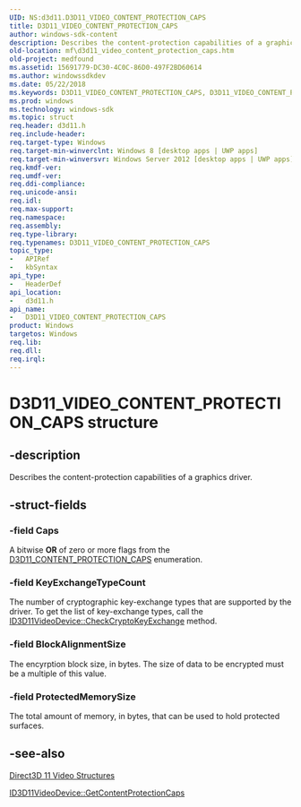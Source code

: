 ```yaml
---
UID: NS:d3d11.D3D11_VIDEO_CONTENT_PROTECTION_CAPS
title: D3D11_VIDEO_CONTENT_PROTECTION_CAPS
author: windows-sdk-content
description: Describes the content-protection capabilities of a graphics driver.
old-location: mf\d3d11_video_content_protection_caps.htm
old-project: medfound
ms.assetid: 15691779-DC30-4C0C-86D0-497F2BD60614
ms.author: windowssdkdev
ms.date: 05/22/2018
ms.keywords: D3D11_VIDEO_CONTENT_PROTECTION_CAPS, D3D11_VIDEO_CONTENT_PROTECTION_CAPS structure [Media Foundation], d3d11/D3D11_VIDEO_CONTENT_PROTECTION_CAPS, mf.d3d11_video_content_protection_caps
ms.prod: windows
ms.technology: windows-sdk
ms.topic: struct
req.header: d3d11.h
req.include-header: 
req.target-type: Windows
req.target-min-winverclnt: Windows 8 [desktop apps | UWP apps]
req.target-min-winversvr: Windows Server 2012 [desktop apps | UWP apps]
req.kmdf-ver: 
req.umdf-ver: 
req.ddi-compliance: 
req.unicode-ansi: 
req.idl: 
req.max-support: 
req.namespace: 
req.assembly: 
req.type-library: 
req.typenames: D3D11_VIDEO_CONTENT_PROTECTION_CAPS
topic_type:
-	APIRef
-	kbSyntax
api_type:
-	HeaderDef
api_location:
-	d3d11.h
api_name:
-	D3D11_VIDEO_CONTENT_PROTECTION_CAPS
product: Windows
targetos: Windows
req.lib: 
req.dll: 
req.irql: 
---
```


# D3D11_VIDEO_CONTENT_PROTECTION_CAPS structure


## -description


Describes the content-protection capabilities of a graphics driver.


## -struct-fields




### -field Caps

A bitwise <b>OR</b> of zero or more flags from the <a href="https://msdn.microsoft.com/19697660-DDB8-4A4C-888F-018BC5CCFC94">D3D11_CONTENT_PROTECTION_CAPS</a> enumeration.


### -field KeyExchangeTypeCount

The number of cryptographic key-exchange types that are supported by the driver. To get the list of key-exchange types, call the <a href="https://msdn.microsoft.com/AE2DA6F9-6153-43AF-8E61-26FB9DD5A1D1">ID3D11VideoDevice::CheckCryptoKeyExchange</a> method.


### -field BlockAlignmentSize

The encyrption block size, in bytes. The size of data to be encrypted must be a multiple of this value. 


### -field ProtectedMemorySize

The total amount of memory, in bytes, that can be used to hold protected surfaces.


## -see-also




<a href="https://msdn.microsoft.com/416159A4-F50E-4027-9367-727BA81D2A21">Direct3D 11 Video Structures</a>



<a href="https://msdn.microsoft.com/3BF2D2B9-6A12-4E71-9F52-829BABA32EF6">ID3D11VideoDevice::GetContentProtectionCaps</a>
 

 


